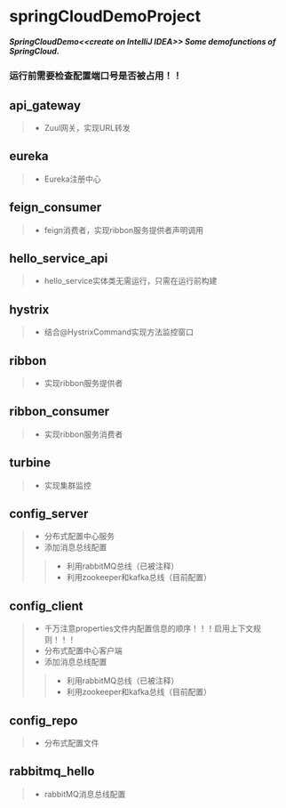 # springCloudDemoProject
##### SpringCloudDemo&lt;&lt;create on IntelliJ IDEA>> Some demofunctions of SpringCloud.
### 运行前需要检查配置端口号是否被占用！！
## api_gateway 
>* Zuul网关，实现URL转发
## eureka
>* Eureka注册中心
## feign_consumer 
>* feign消费者，实现ribbon服务提供者声明调用
## hello_service_api
>* hello_service实体类无需运行，只需在运行前构建
## hystrix 
>* 结合@HystrixCommand实现方法监控窗口
## ribbon 
>* 实现ribbon服务提供者
## ribbon_consumer
>* 实现ribbon服务消费者
## turbine
>* 实现集群监控
## config_server
>* 分布式配置中心服务
>* 添加消息总线配置
>>* 利用rabbitMQ总线（已被注释）
>>* 利用zookeeper和kafka总线（目前配置）
## config_client
>* 千万注意properties文件内配置信息的顺序！！！启用上下文规则！！！
>* 分布式配置中心客户端
>* 添加消息总线配置
>>* 利用rabbitMQ总线（已被注释）
>>* 利用zookeeper和kafka总线（目前配置）
## config_repo
>* 分布式配置文件
## rabbitmq_hello
>* rabbitMQ消息总线配置
